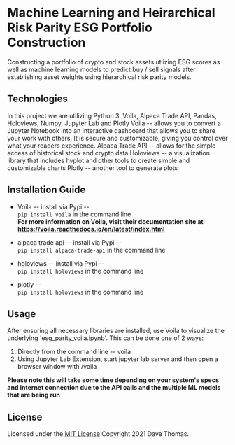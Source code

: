 # Machine Learning and Heirarchical Risk Parity ESG Portfolio Construction

Constructing a portfolio of crypto and stock assets utlizing ESG scores as well as machine learning models to predict buy / sell signals after establishing asset weights using hierarchical risk parity models.

## Technologies

In this project we are utilizing Python 3, Voila, Alpaca Trade API, Pandas, Holoviews, Numpy, Jupyter Lab and Plotly
Voila -- allows you to convert a Jupyter Notebook into an interactive dashboard that allows you to share your work with others. It is secure and customizable, giving you control over what your readers experience.
Alpaca Trade API -- allows for the simple access of historical stock and crypto data
Holoviews -- a visualization library that includes hvplot and other tools to create simple and customizable charts
Plotly -- another tool to generate plots

## Installation Guide

* Voila -- install via Pypi --  
 `pip install voila` in the command line  
 **For more information on Voila, visit their documentation site at https://voila.readthedocs.io/en/latest/index.html**

 * alpaca trade api -- install via Pypi --  
 `pip install alpaca-trade-api` in the command line  

 * holoviews -- install via Pypi --  
 `pip install holoviews` in the command line  

 * plotly --  
 `pip install holoviews` in the command line 

## Usage

  After ensuring all necessary libraries are installed, use Voila to visualize the underlying 'esg_parity_voila.ipynb'.  This can be done one of 2 ways:
  1) Directly from the command line -- voila <path-to-notebook>
  2) Using Jupyter Lab Extension, start jupyter lab server and then open a browser window with <url-of-my-server>/voila
  
  **Please note this will take some time depending on your system's specs and internet connection due to the API calls and the multiple ML models that are being run**


## License

Licensed under the [MIT License](https://github.com/git/git-scm.com/blob/main/MIT-LICENSE.txt)  Copyright 2021 Dave Thomas.
